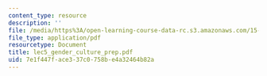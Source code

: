 ```yaml
---
content_type: resource
description: ''
file: /media/https%3A/open-learning-course-data-rc.s3.amazonaws.com/15-667-negotiation-and-conflict-management-spring-2001/7e1f447face337c0758be4a32464b82a_lec5_gender_culture_prep.pdf
file_type: application/pdf
resourcetype: Document
title: lec5_gender_culture_prep.pdf
uid: 7e1f447f-ace3-37c0-758b-e4a32464b82a
---
```

